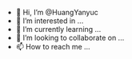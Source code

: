 - 👋 Hi, I’m @HuangYanyuc
- 👀 I’m interested in ...
- 🌱 I’m currently learning ...
- 💞️ I’m looking to collaborate on ...
- 📫 How to reach me ...

<!---
HuangYanyuc/HuangYanyuc is a ✨ special ✨ repository because its `README.md` (this file) appears on your GitHub profile.
You can click the Preview link to take a look at your changes.
--->
